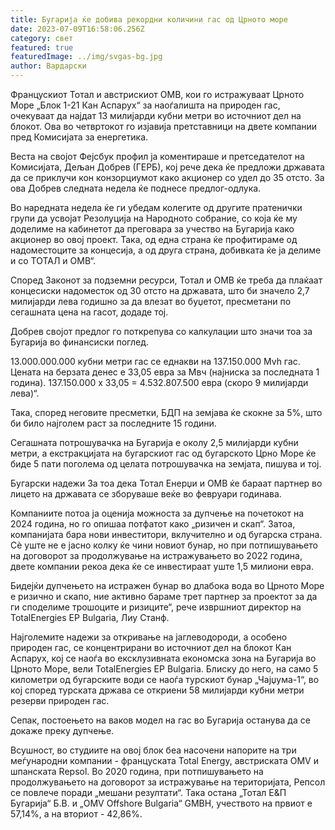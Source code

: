 ```yaml
---
title: Бугарија ќе добива рекордни количини гас од Црното море
date: 2023-07-09T16:58:06.256Z
category: свет
featured: true
featuredImage: ../img/svgas-bg.jpg
author: Вардарски
---
```

Францускиот Тотал и австрискиот ОМВ, кои го истражуваат Црното Море „Блок 1-21 Кан Аспарух“ за наоѓалишта на природен гас, очекуваат да најдат 13 милијарди кубни метри во источниот дел на блокот. Ова во четвртокот го изјавија претставници на двете компании пред Комисијата за енергетика.

Веста на својот Фејсбук профил ја коментираше и претседателот на Комисијата, Дељан Добрев (ГЕРБ), кој рече дека ќе предложи државата да се приклучи кон конзорциумот како акционер со удел до 35 отсто. За ова Добрев следната недела ќе поднесе предлог-одлука.

Во наредната недела ќе ги убедам колегите од другите пратенички групи да усвојат Резолуција на Народното собрание, со која ќе му доделиме на кабинетот да преговара за учество на Бугарија како акционер во овој проект. Така, од една страна ќе профитираме од надоместоците за концесија, а од друга страна, добивката ќе ја делиме и со ТОТАЛ и ОМВ“.

Според Законот за подземни ресурси, Тотал и ОМВ ќе треба да плаќаат концесиски надоместок од 30 отсто на државата, што би значело 2,7 милијарди лева годишно за да влезат во буџетот, пресметани по сегашната цена на гасот, додаде тој.

Добрев својот предлог го поткрепува со калкулации што значи тоа за Бугарија во финансиски поглед.

13.000.000.000 кубни метри гас се еднакви на 137.150.000 Mvh гас. Цената на берзата денес е 33,05 евра за Мвч (најниска за последната 1 година). 137.150.000 x 33,05 = 4.532.807.500 евра (скоро 9 милијарди лева)“.

Така, според неговите пресметки, БДП на земјава ќе скокне за 5%, што би било најголем раст за последните 15 години.

Сегашната потрошувачка на Бугарија е околу 2,5 милијарди кубни метри, а екстракцијата на бугарскиот гас од бугарското Црно Море ќе биде 5 пати поголема од целата потрошувачка на земјата, пишува и тој.

Бугарски надежи
За тоа дека Тотал Енерџи и ОМВ ќе бараат партнер во лицето на државата се зборуваше веќе во февруари годинава.

Компаниите потоа ја оценија можноста за дупчење на почетокот на 2024 година, но го опишаа потфатот како „ризичен и скап“. Затоа, компанијата бара нови инвеститори, вклучително и од бугарска страна. Сè уште не е јасно колку ќе чини новиот бунар, но при потпишувањето на договорот за продолжување на истражувањето во 2022 година, двете компании рекоа дека ќе се инвестираат уште 1,5 милиони евра.

Бидејќи дупчењето на истражен бунар во длабока вода во Црното Море е ризично и скапо, ние активно бараме трет партнер за проектот за да ги споделиме трошоците и ризиците“, рече извршниот директор на TotalEnergies EP Bulgaria, Лиу Станф.

Најголемите надежи за откривање на јаглеводороди, а особено природен гас, се концентрирани во источниот дел на блокот Кан Аспарух, кој се наоѓа во ексклузивната економска зона на Бугарија во Црното Море, вели TotalEnergies EP Bulgaria. Блиску до него, на само 5 километри од бугарските води се наоѓа турскиот бунар „Чајџума-1“, во кој според турската држава се откриени 58 милијарди кубни метри резерви природен гас.

Сепак, постоењето на ваков модел на гас во Бугарија останува да се докаже преку дупчење.

Всушност, во студиите на овој блок беа насочени напорите на три меѓународни компании - француската Total Energy, австриската OMV и шпанската Repsol. Во 2020 година, при потпишувањето на продолжувањето на договорот за истражување на територијата, Репсол се повлече поради „мешани резултати“. Така остана „Тотал Е&П Бугарија“ Б.В. и „OMV Offshore Bulgaria“ GMBH, учеството на првиот е 57,14%, а на вториот - 42,86%.